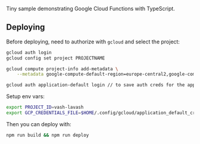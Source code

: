 Tiny sample demonstrating Google Cloud Functions with TypeScript.

## Deploying

Before deploying, need to authorize with `gcloud` and select the project:

```sh
gcloud auth login
gcloud config set project PROJECTNAME

gcloud compute project-info add-metadata \
    --metadata google-compute-default-region=europe-central2,google-compute-default-zone=europe-central2-b

gcloud auth application-default login // to save auth creds for the app
```

Setup env vars:
```sh
export PROJECT_ID=vash-lavash
export GCP_CREDENTIALS_FILE=$HOME/.config/gcloud/application_default_credentials.json
```

Then you can deploy with:

```sh
npm run build && npm run deploy
```

